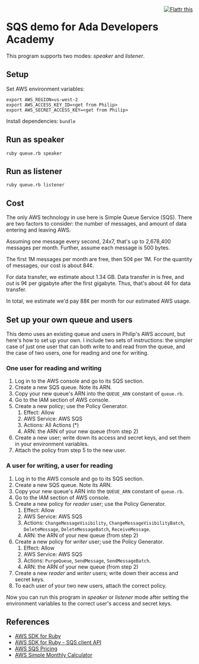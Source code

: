 <div style="float:right"><a href="https://flattr.com/submit/auto?user_id=philip4g&url=https%3A%2F%2Fgithub.com%2Fphilipmw%2Fada-messaging" target="_blank"><img src="https://button.flattr.com/flattr-badge-large.png" alt="Flattr this" title="Flattr this" border="0"></a></div>

# SQS demo for Ada Developers Academy

This program supports two modes: *speaker* and *listener*.

## Setup

Set AWS environment variables:

```
export AWS_REGION=us-west-2
export AWS_ACCESS_KEY_ID=<get from Philip>
export AWS_SECRET_ACCESS_KEY=<get from Philip>
```

Install dependencies: `bundle`

## Run as speaker

```
ruby queue.rb speaker
```

## Run as listener

```
ruby queue.rb listener
```

## Cost

The only AWS technology in use here is Simple Queue Service (SQS).
There are two factors to consider: the number of messages, and amount of data
entering and leaving AWS.

Assuming one message every second, 24x7, that's up to 2,678,400 messages per month.
Further, assume each message is 500 bytes.

The first 1M messages per month are free, then 50¢ per 1M.  For the quantity
of messages, our cost is about 84¢.

For data transfer, we estimate about 1.34 GB.  Data transfer _in_ is free, and 
_out_ is 9¢ per gigabyte after the first gigabyte.  Thus, that's about 4¢ for
data transfer.

In total, we estimate we'd pay 88¢ per month for our estimated AWS usage.

## Set up your own queue and users

This demo uses an existing queue and users in Philip's AWS account, but here's
how to set up your own.  I include two sets of instructions: the simpler case
of just one user that can both write to and read from the queue, and the case of
two users, one for reading and one for writing.

### One user for reading and writing

1. Log in to the AWS console and go to its SQS section.
2. Create a new SQS queue.  Note its ARN.
3. Copy your new queue's ARN into the `QUEUE_ARN` constant of `queue.rb`.
4. Go to the IAM section of AWS console.
5. Create a new policy; use the Policy Generator.
    1. Effect: Allow
    2. AWS Service: AWS SQS
    3. Actions: All Actions (*)
    4. ARN: the ARN of your new queue (from step 2)
6. Create a new user; write down its access and secret keys, and set them in your environment variables.
7. Attach the policy from step 5 to the new user.

### A user for writing, a user for reading

1. Log in to the AWS console and go to its SQS section.
2. Create a new SQS queue.  Note its ARN.
3. Copy your new queue's ARN into the `QUEUE_ARN` constant of `queue.rb`.
4. Go to the IAM section of AWS console.
5. Create a new policy for _reader_ user; use the Policy Generator.
    1. Effect: Allow
    2. AWS Service: AWS SQS
    3. Actions: `ChangeMessageVisibility`, `ChangeMessageVisibilityBatch`, `DeleteMessage`,
        `DeleteMessageBatch`, `ReceiveMessage`.
    4. ARN: the ARN of your new queue (from step 2)
6. Create a new policy for _writer_ user; use the Policy Generator.
    1. Effect: Allow
    2. AWS Service: AWS SQS
    3. Actions: `PurgeQueue`, `SendMessage`, `SendMessageBatch`.
    4. ARN: the ARN of your new queue (from step 2)
6. Create a new _reader_ and _writer_ users; write down their access and secret keys.
7. To each user of your two new users, attach the correct policy.

Now you can run this program in _speaker_ or _listener_ mode after setting the
environment variables to the correct user's access and secret keys.

## References

* [AWS SDK for Ruby](https://aws.amazon.com/sdk-for-ruby/)
* [AWS SDK for Ruby - SQS client API](http://docs.aws.amazon.com/sdkforruby/api/Aws/SQS.html)
* [AWS SQS Pricing](https://aws.amazon.com/sqs/pricing/)
* [AWS Simple Monthly Calculator](http://calculator.s3.amazonaws.com/index.html)

